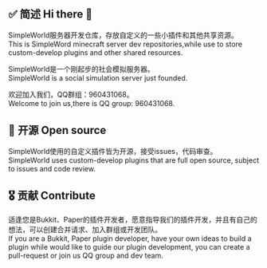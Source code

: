 ## ✅ 简述 Hi there 👋

SimpleWorld服务器开发仓库，存放自定义的一些小插件和其他共享资源。<br>
This is SimpleWord minecraft server dev repositories,while use to store custom-develop plugins and other shared resources.

SimpleWorld是一个刚起步的社会模拟服务器。<br>
SimpleWorld is a social simulation server just founded.

欢迎加入我们，QQ群组：960431068。<br>
Welcome to join us,there is QQ group: 960431068.

## 📂 开源 Open source

SimpleWorld使用的自定义插件皆为开源，接受issues，代码审查。<br>
SimpleWorld uses custom-develop plugins that are full open source, subject to issues and code review.

## 🎖 贡献 Contribute

适逢您是Bukkit、Paper的插件开发者，愿意指导我们的插件开发，并且有自己的想法，可以创建合并请求、加入群组或开发团队。<br>
If you are a Bukkit, Paper plugin developer, have your own ideas to build a plugin while would like to guide our plugin development, you can create a pull-request or join us QQ group and dev team.










